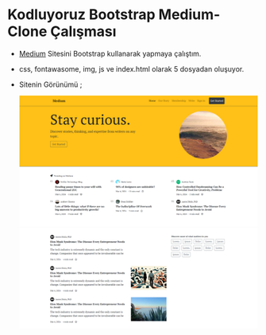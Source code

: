 # Kodluyoruz Bootstrap Medium-Clone Çalışması

 - [Medium](https://medium.com) Sitesini Bootstrap kullanarak yapmaya çalıştım.
 - css, fontawasome, img, js ve index.html olarak 5 dosyadan oluşuyor.
 - Sitenin Görünümü ; 
 
	![enter image description here](img/page-prewiew.png)

